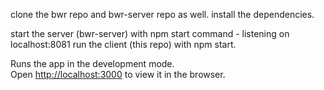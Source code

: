 clone the bwr repo and bwr-server repo as well.
install the dependencies.

start the server (bwr-server) with npm start command - listening on localhost:8081
run the client (this repo) with npm start.


Runs the app in the development mode.\
Open [http://localhost:3000](http://localhost:3000) to view it in the browser.
